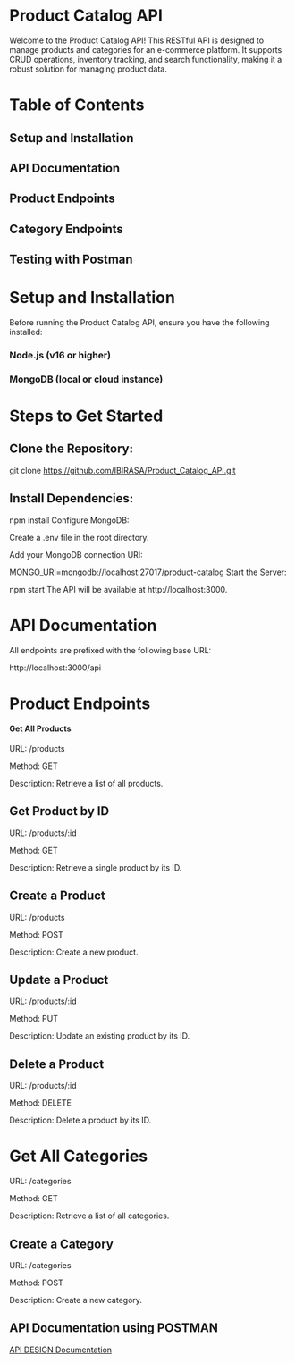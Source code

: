 # Product Catalog API

Welcome to the Product Catalog API! This RESTful API is designed to manage products and categories for an e-commerce platform. It supports CRUD operations, inventory tracking, and search functionality, making it a robust solution for managing product data.

# Table of Contents

## Setup and Installation

## API Documentation

## Product Endpoints

## Category Endpoints

## Testing with Postman


# Setup and Installation

Before running the Product Catalog API, ensure you have the following installed:

### Node.js (v16 or higher)

### MongoDB (local or cloud instance)

# Steps to Get Started

## Clone the Repository:

git clone https://github.com/IBIRASA/Product_Catalog_API.git

## Install Dependencies:

npm install
Configure MongoDB:

Create a .env file in the root directory.

Add your MongoDB connection URI:

MONGO_URI=mongodb://localhost:27017/product-catalog
Start the Server:

npm start
The API will be available at http://localhost:3000.

# API Documentation

All endpoints are prefixed with the following base URL:

http://localhost:3000/api

# Product Endpoints

#### Get All Products

URL: /products

Method: GET

Description: Retrieve a list of all products.

## Get Product by ID

URL: /products/:id

Method: GET

Description: Retrieve a single product by its ID.

## Create a Product

URL: /products

Method: POST

Description: Create a new product.

## Update a Product

URL: /products/:id

Method: PUT

Description: Update an existing product by its ID.

## Delete a Product

URL: /products/:id

Method: DELETE

Description: Delete a product by its ID.

# Get All Categories

URL: /categories

Method: GET

Description: Retrieve a list of all categories.

## Create a Category

URL: /categories

Method: POST

Description: Create a new category.

## API Documentation using POSTMAN


[API  DESIGN Documentation](https://documenter.getpostman.com/view/42118517/2sAYkHpe3Q)
